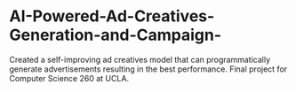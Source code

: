 # AI-Powered-Ad-Creatives-Generation-and-Campaign-
Created a self-improving ad creatives model that can programmatically generate advertisements resulting in the best performance. Final project for Computer Science 260 at UCLA.
